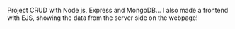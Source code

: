 Project CRUD with Node js, Express and MongoDB... I also made a frontend with EJS, showing the data from the server side on the webpage!

